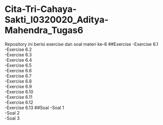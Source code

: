 # Cita-Tri-Cahaya-Sakti_I0320020_Aditya-Mahendra_Tugas6
Repository ini berisi exercise dan soal materi ke-6
##Exercise
-Exercise 6.1 <br /> -Exercise 6.2 <br /> -Exercise 6.3 <br />
-Exercise 6.4 <br />-Exercise 6.5 <br />-Exercise 6.6 <br />
-Exercise 6.7 <br />-Exercise 6.8 <br />-Exercise 6.9 <br />
-Exercise 6.10 <br />-Exercise 6.11 <br />-Exercise 6.12 <br />
-Exercise 6.13
##Soal
-Soal 1 <br /> -Soal 2 <br /> -Soal 3  <br />